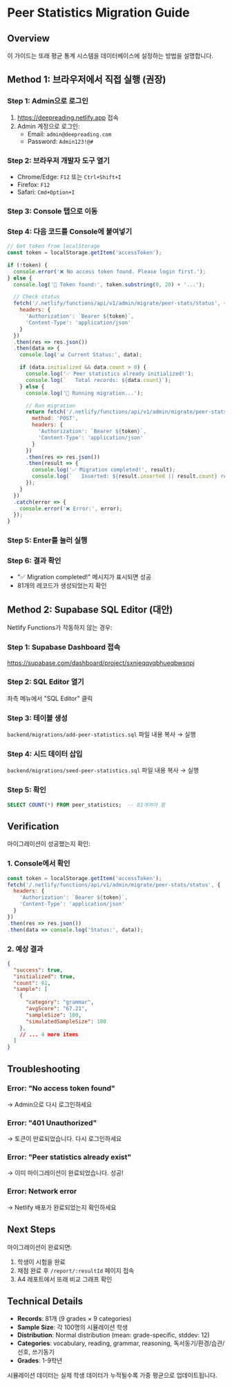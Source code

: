 # Peer Statistics Migration Guide

## Overview
이 가이드는 또래 평균 통계 시스템을 데이터베이스에 설정하는 방법을 설명합니다.

## Method 1: 브라우저에서 직접 실행 (권장)

### Step 1: Admin으로 로그인
1. https://deepreading.netlify.app 접속
2. Admin 계정으로 로그인:
   - Email: `admin@deepreading.com`
   - Password: `Admin123!@#`

### Step 2: 브라우저 개발자 도구 열기
- Chrome/Edge: `F12` 또는 `Ctrl+Shift+I`
- Firefox: `F12`
- Safari: `Cmd+Option+I`

### Step 3: Console 탭으로 이동

### Step 4: 다음 코드를 Console에 붙여넣기

```javascript
// Get token from localStorage
const token = localStorage.getItem('accessToken');

if (!token) {
  console.error('❌ No access token found. Please login first.');
} else {
  console.log('🔐 Token found:', token.substring(0, 20) + '...');

  // Check status
  fetch('/.netlify/functions/api/v1/admin/migrate/peer-stats/status', {
    headers: {
      'Authorization': `Bearer ${token}`,
      'Content-Type': 'application/json'
    }
  })
  .then(res => res.json())
  .then(data => {
    console.log('📊 Current Status:', data);

    if (data.initialized && data.count > 0) {
      console.log('✅ Peer statistics already initialized!');
      console.log(`   Total records: ${data.count}`);
    } else {
      console.log('🚀 Running migration...');

      // Run migration
      return fetch('/.netlify/functions/api/v1/admin/migrate/peer-stats', {
        method: 'POST',
        headers: {
          'Authorization': `Bearer ${token}`,
          'Content-Type': 'application/json'
        }
      })
      .then(res => res.json())
      .then(result => {
        console.log('✅ Migration completed!', result);
        console.log(`   Inserted: ${result.inserted || result.count} records`);
      });
    }
  })
  .catch(error => {
    console.error('❌ Error:', error);
  });
}
```

### Step 5: Enter를 눌러 실행

### Step 6: 결과 확인
- "✅ Migration completed!" 메시지가 표시되면 성공
- 81개의 레코드가 생성되었는지 확인

## Method 2: Supabase SQL Editor (대안)

Netlify Functions가 작동하지 않는 경우:

### Step 1: Supabase Dashboard 접속
https://supabase.com/dashboard/project/sxnjeqqvqbhueqbwsnpj

### Step 2: SQL Editor 열기
좌측 메뉴에서 "SQL Editor" 클릭

### Step 3: 테이블 생성
`backend/migrations/add-peer-statistics.sql` 파일 내용 복사 → 실행

### Step 4: 시드 데이터 삽입
`backend/migrations/seed-peer-statistics.sql` 파일 내용 복사 → 실행

### Step 5: 확인
```sql
SELECT COUNT(*) FROM peer_statistics;  -- 81개여야 함
```

## Verification

마이그레이션이 성공했는지 확인:

### 1. Console에서 확인
```javascript
const token = localStorage.getItem('accessToken');
fetch('/.netlify/functions/api/v1/admin/migrate/peer-stats/status', {
  headers: {
    'Authorization': `Bearer ${token}`,
    'Content-Type': 'application/json'
  }
})
.then(res => res.json())
.then(data => console.log('Status:', data));
```

### 2. 예상 결과
```json
{
  "success": true,
  "initialized": true,
  "count": 81,
  "sample": [
    {
      "category": "grammar",
      "avgScore": "67.21",
      "sampleSize": 100,
      "simulatedSampleSize": 100
    },
    // ... 4 more items
  ]
}
```

## Troubleshooting

### Error: "No access token found"
→ Admin으로 다시 로그인하세요

### Error: "401 Unauthorized"
→ 토큰이 만료되었습니다. 다시 로그인하세요

### Error: "Peer statistics already exist"
→ 이미 마이그레이션이 완료되었습니다. 성공!

### Error: Network error
→ Netlify 배포가 완료되었는지 확인하세요

## Next Steps

마이그레이션이 완료되면:
1. 학생이 시험을 완료
2. 채점 완료 후 `/report/:resultId` 페이지 접속
3. A4 레포트에서 또래 비교 그래프 확인

## Technical Details

- **Records**: 81개 (9 grades × 9 categories)
- **Sample Size**: 각 100명의 시뮬레이션 학생
- **Distribution**: Normal distribution (mean: grade-specific, stddev: 12)
- **Categories**: vocabulary, reading, grammar, reasoning, 독서동기/환경/습관/선호, 쓰기동기
- **Grades**: 1-9학년

시뮬레이션 데이터는 실제 학생 데이터가 누적될수록 가중 평균으로 업데이트됩니다.
